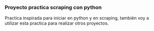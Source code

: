 ### Proyecto practica scraping con python
Practica inspirada para iniciar en python y en scraping, también voy a utilizar esta practica para realizar otros proyectos.